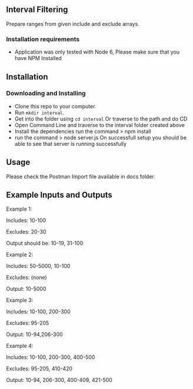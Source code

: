 Interval Filtering
-----------------------
Prepare ranges from given include and exclude arrays. 

### Installation requirements
* Application was only tested with Node 6, Please make sure that you have NPM Installed

Installation
----------------------

### Downloading and Installing

* Clone this repo to your computer.
* Run `mkdir interval`.
* Get into the folder using `cd interval` Or traverse to the path and do CD
* Open Command Line and traverse to the interval folder created above
* Install the dependencies run the command > npm install
* run the command > node server.js
On successfull setup you should be able to see that server is running successfully


Usage
-----------------------

Please check the Postman Import file available in docs folder.

Example Inputs and Outputs
-------------------------
Example 1: 

Includes: 10-100 

Excludes: 20-30 

Output should be: 10-19, 31-100 

Example 2: 

Includes: 50-5000, 10-100 

Excludes: (none) 

Output: 10-5000 

Example 3: 

Includes: 10-100, 200-300 


Excludes: 95-205 

Output: 10-94,206-300 

Example 4: 

Includes: 10-100, 200-300, 400-500 

Excludes: 95-205, 410-420 

Output: 10-94, 206-300, 400-409, 421-500


